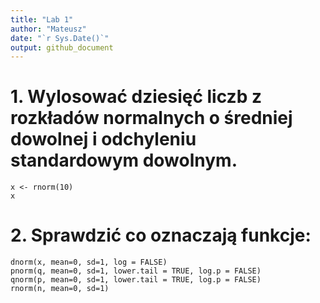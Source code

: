 ```yaml
---
title: "Lab 1"
author: "Mateusz"
date: "`r Sys.Date()`"
output: github_document
---
```



# 1. Wylosować dziesięć liczb z rozkładów normalnych o średniej dowolnej i odchyleniu standardowym dowolnym. 

```{R}
x <- rnorm(10)
x
```
# 2. Sprawdzić co oznaczają funkcje: 

```{R}
dnorm(x, mean=0, sd=1, log = FALSE) 
pnorm(q, mean=0, sd=1, lower.tail = TRUE, log.p = FALSE) 
qnorm(p, mean=0, sd=1, lower.tail = TRUE, log.p = FALSE) 
rnorm(n, mean=0, sd=1) 
```

